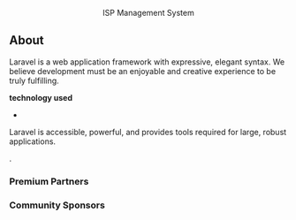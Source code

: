 <p align="center">
ISP Management System
</p>

## About 

Laravel is a web application framework with expressive, elegant syntax. We believe development must be an enjoyable and creative experience to be truly fulfilling. 
<br>

<strong>technology used<br>
</strong>
<ul>
  <li></li>
  </ul>

Laravel is accessible, powerful, and provides tools required for large, robust applications.

.

### Premium Partners



### Community Sponsors


